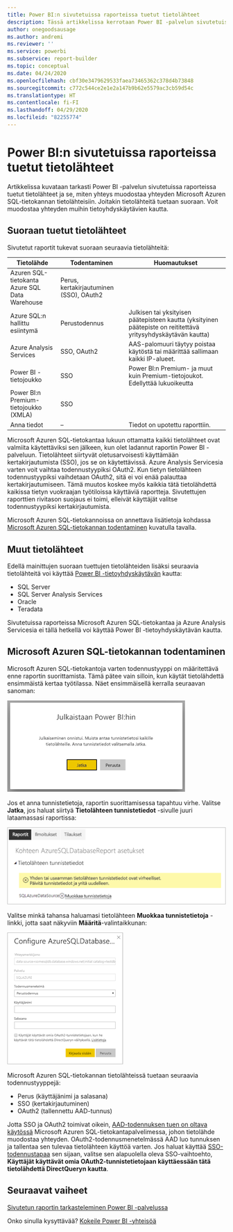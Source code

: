 ```yaml
---
title: Power BI:n sivutetuissa raporteissa tuetut tietolähteet
description: Tässä artikkelissa kerrotaan Power BI -palvelun sivutetuissa raporteissa tuetuista tietolähteistä ja siitä, miten yhteys muodostaa yhteyden Microsoft Azuren SQL-tietokannan tietolähteisiin.
author: onegoodsausage
ms.author: andremi
ms.reviewer: ''
ms.service: powerbi
ms.subservice: report-builder
ms.topic: conceptual
ms.date: 04/24/2020
ms.openlocfilehash: cbf30e3479629533faea73465362c378d4b73848
ms.sourcegitcommit: c772c544ce2e1e2a147b9b62e5579ac3cb59d54c
ms.translationtype: HT
ms.contentlocale: fi-FI
ms.lasthandoff: 04/29/2020
ms.locfileid: "82255774"
---
```

# <a name="supported-data-sources-for-power-bi-paginated-reports"></a>Power BI:n sivutetuissa raporteissa tuetut tietolähteet

Artikkelissa kuvataan tarkasti Power BI -palvelun sivutetuissa raporteissa tuetut tietolähteet ja se, miten yhteys muodostaa yhteyden Microsoft Azuren SQL-tietokannan tietolähteisiin. Joitakin tietolähteitä tuetaan suoraan. Voit muodostaa yhteyden muihin tietoyhdyskäytävien kautta.

## <a name="natively-supported-data-sources"></a>Suoraan tuetut tietolähteet

Sivutetut raportit tukevat suoraan seuraavia tietolähteitä:

| Tietolähde | Todentaminen | Huomautukset |
| --- | --- | --- |
| Azuren SQL-tietokanta <br>Azure SQL Data Warehouse | Perus, kertakirjautuminen (SSO), OAuth2 |   |
| Azure SQL:n hallittu esiintymä | Perustodennus | Julkisen tai yksityisen päätepisteen kautta (yksityinen päätepiste on reititettävä yritysyhdyskäytävän kautta)  |
| Azure Analysis Services | SSO, OAuth2 | AAS-palomuuri täytyy poistaa käytöstä tai määrittää sallimaan kaikki IP-alueet.|
| Power BI -tietojoukko | SSO | Power BI:n Premium- ja muut kuin Premium-tietojoukot. Edellyttää lukuoikeutta |
| Power BI:n Premium-tietojoukko (XMLA) | SSO |   |
| Anna tiedot | – | Tiedot on upotettu raporttiin. |

Microsoft Azuren SQL-tietokantaa lukuun ottamatta kaikki tietolähteet ovat valmiita käytettäviksi sen jälkeen, kun olet ladannut raportin Power BI -palveluun. Tietolähteet siirtyvät oletusarvoisesti käyttämään kertakirjautumista (SSO), jos se on käytettävissä. Azure Analysis Servicesia varten voit vaihtaa todennustyypiksi OAuth2. Kun tietyn tietolähteen todennustyypiksi vaihdetaan OAuth2, sitä ei voi enää palauttaa kertakirjautumiseen.  Tämä muutos koskee myös kaikkia tätä tietolähdettä kaikissa tietyn vuokraajan työtiloissa käyttäviä raportteja.  Sivutettujen raporttien rivitason suojaus ei toimi, elleivät käyttäjät valitse todennustyypiksi kertakirjautumista.

Microsoft Azuren SQL-tietokannoissa on annettava lisätietoja kohdassa [Microsoft Azuren SQL-tietokannan todentaminen](#azure-sql-database-authentication) kuvatulla tavalla.

## <a name="other-data-sources"></a>Muut tietolähteet

Edellä mainittujen suoraan tuettujen tietolähteiden lisäksi seuraavia tietolähteitä voi käyttää [Power BI -tietoyhdyskäytävän](../service-gateway-onprem.md) kautta:

- SQL Server
- SQL Server Analysis Services
- Oracle
- Teradata

Sivutetuissa raporteissa Microsoft Azuren SQL-tietokantaa ja Azure Analysis Servicesia ei tällä hetkellä voi käyttää Power BI -tietoyhdyskäytävän kautta.

## <a name="azure-sql-database-authentication"></a>Microsoft Azuren SQL-tietokannan todentaminen

Microsoft Azuren SQL-tietokantoja varten todennustyyppi on määritettävä enne raportin suorittamista. Tämä pätee vain silloin, kun käytät tietolähdettä ensimmäistä kertaa työtilassa. Näet ensimmäisellä kerralla seuraavan sanoman:

![Julkaistaan Power BI:hin](media/paginated-reports-data-sources/power-bi-paginated-publishing.png)

Jos et anna tunnistetietoja, raportin suorittamisessa tapahtuu virhe. Valitse **Jatka**, jos haluat siirtyä **Tietolähteen tunnistetiedot** -sivulle juuri lataamassasi raportissa:

![Microsoft Azuren SQL-tietokannan asetukset](media/paginated-reports-data-sources/power-bi-paginated-settings-azure-sql.png)

Valitse minkä tahansa haluamasi tietolähteen **Muokkaa tunnistetietoja** -linkki, jotta saat näkyviin **Määritä**-valintaikkunan:

![Määritä Microsoft Azuren SQL-tietokanta](media/paginated-reports-data-sources/power-bi-paginated-configure-azure-sql.png)

Microsoft Azuren SQL-tietokannan tietolähteissä tuetaan seuraavia todennustyyppejä:

- Perus (käyttäjänimi ja salasana)
- SSO (kertakirjautuminen)
- OAuth2 (tallennettu AAD-tunnus)

Jotta SSO ja OAuth2 toimivat oikein, [AAD-todennuksen tuen on oltava käytössä](https://docs.microsoft.com/azure/sql-database/sql-database-aad-authentication-configure) Microsoft Azuren SQL-tietokantapalvelimessa, johon tietolähde muodostaa yhteyden. OAuth2-todennusmenetelmässä AAD luo tunnuksen ja tallentaa sen tulevaa tietolähteen käyttöä varten. Jos haluat käyttää [SSO-todennustapaa](https://docs.microsoft.com/power-bi/service-azure-sql-database-with-direct-connect#single-sign-on) sen sijaan, valitse sen alapuolella oleva SSO-vaihtoehto, **Käyttäjät käyttävät omia OAuth2-tunnistetietojaan käyttäessään tätä tietolähdettä DirectQueryn kautta**.
  
## <a name="next-steps"></a>Seuraavat vaiheet

[Sivutetun raportin tarkasteleminen Power BI -palvelussa](../consumer/paginated-reports-view-power-bi-service.md)

Onko sinulla kysyttävää? [Kokeile Power BI -yhteisöä](https://community.powerbi.com/)
